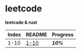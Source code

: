 # leetcode

**leetcode &amp; rust**

Index | README | Progress
----- | ----- | --------
1-10  | [1-10](./READMES/1-10.md) | ***10%***